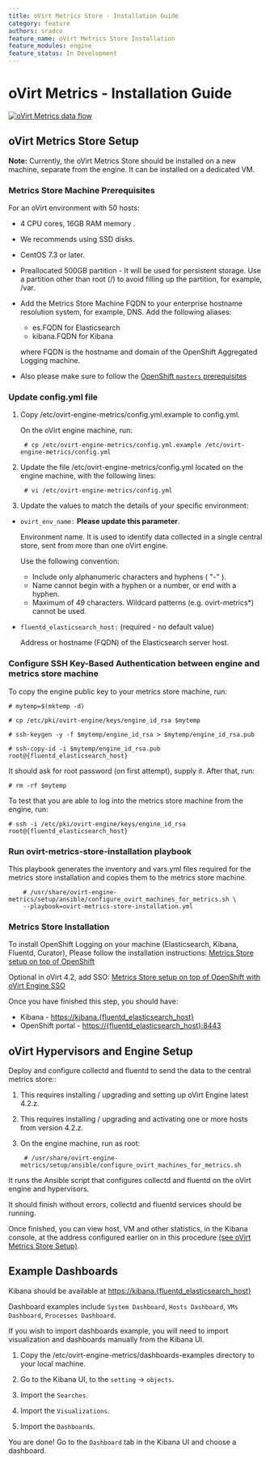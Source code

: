 ```yaml
---
title: oVirt Metrics Store - Installation Guide
category: feature
authors: sradco
feature_name: oVirt Metrics Store Installation
feature_modules: engine
feature_status: In Development
---
```

# oVirt Metrics - Installation Guide

[![oVirt Metrics data flow](/images/wiki/oVirtMetricsDataFlow.jpg)](/images/wiki/oVirtMetricsDataFlow.jpg)

## oVirt Metrics Store Setup

**Note:** Currently, the oVirt Metrics Store should be installed on a new machine, separate from the engine.
It can be installed on a dedicated VM.

### Metrics Store Machine Prerequisites

For an oVirt environment with 50 hosts: 
- 4 CPU cores, 16GB RAM memory .
- We recommends using SSD disks.
- CentOS 7.3 or later.
- Preallocated 500GB partition - It will be used for persistent storage. Use a partition other than root (/) to avoid filling up the partition, for example, /var.
- Add the Metrics Store Machine FQDN to your enterprise hostname resolution system, for example, DNS.
Add the following aliases:

    - es.FQDN for Elasticsearch
    - kibana.FQDN for Kibana

    where FQDN is the hostname and domain of the OpenShift Aggregated Logging machine.
- Also please make sure to follow the [OpenShift `masters` prerequisites](https://docs.openshift.org/latest/install_config/install/prerequisites.html#hardware)

### Update config.yml file

1. Copy  /etc/ovirt-engine-metrics/config.yml.example  to config.yml.

   On the oVirt engine machine, run:

        # cp /etc/ovirt-engine-metrics/config.yml.example /etc/ovirt-engine-metrics/config.yml

2. Update the file /etc/ovirt-engine-metrics/config.yml located on the engine machine, with the following lines:

        # vi /etc/ovirt-engine-metrics/config.yml

3. Update the values to match the details of your specific environment:


- `ovirt_env_name:` **Please update this parameter**.

  Environment name. It is used to identify data collected in a single central
  store, sent from more than one oVirt engine.
  
  Use the following convention: 

  - Include only alphanumeric characters and hyphens ( "-" ).
  - Name cannot begin with a hyphen or a number, or end with a hyphen.
  - Maximum of 49 characters. Wildcard patterns (e.g. ovirt-metrics*) cannot be used.

- `fluentd_elasticsearch_host:` (required - no default value)

  Address or hostname (FQDN) of the Elasticsearch server host.
  
### Configure SSH Key-Based Authentication between engine and metrics store machine

To copy the engine public key to your metrics store machine, run:

    # mytemp=$(mktemp -d)

    # cp /etc/pki/ovirt-engine/keys/engine_id_rsa $mytemp

    # ssh-keygen -y -f $mytemp/engine_id_rsa > $mytemp/engine_id_rsa.pub

    # ssh-copy-id -i $mytemp/engine_id_rsa.pub root@{fluentd_elasticsearch_host}

It should ask for root password (on first attempt), supply it.
After that, run:

    # rm -rf $mytemp

To test that you are able to log into the metrics store machine from the engine, run:

    # ssh -i /etc/pki/ovirt-engine/keys/engine_id_rsa root@{fluentd_elasticsearch_host}

### Run ovirt-metrics-store-installation playbook

This playbook generates the inventory and vars.yml files required for the metrics store installation and copies them
to the metrics store machine.

        # /usr/share/ovirt-engine-metrics/setup/ansible/configure_ovirt_machines_for_metrics.sh \
        --playbook=ovirt-metrics-store-installation.yml

### Metrics Store Installation

To install OpenShift Logging on your machine (Elasticsearch, Kibana, Fluentd, Curator), Please follow the installation instructions: [Metrics Store setup on top of OpenShift](https://www.ovirt.org/develop/release-management/features/metrics/setting-up-viaq-logging.md)

Optional in oVirt 4.2, add SSO: [Metrics Store setup on top of OpenShift with oVirt Engine SSO](https://www.ovirt.org/blog/2017/05/openshift-openId-integration-with-engine-sso/)

Once you have finished this step, you should have:

  * Kibana - <https://kibana.{fluentd_elasticsearch_host}>
  * OpenShift portal - <https://{fluentd_elasticsearch_host}:8443>


## oVirt Hypervisors and Engine Setup ##

Deploy and configure collectd and fluentd to send the data to the central metrics store::

1. This requires installing / upgrading and setting up oVirt Engine latest 4.2.z.

2. This requires installing / upgrading and activating one or more hosts from version 4.2.z.

3. On the engine machine, run as root:

        # /usr/share/ovirt-engine-metrics/setup/ansible/configure_ovirt_machines_for_metrics.sh

It runs the Ansible script that configures collectd and fluentd on the oVirt engine and hypervisors.

It should finish without errors, collectd and fluentd services should be running.

Once finished, you can view host, VM and other statistics, in the Kibana console,
at the address configured earlier on in this procedure [(see oVirt Metrics Store Setup)](https://github.com/ViaQ/Main/blob/master/README-install.md#running-kibana).


## Example Dashboards

Kibana should be available at <https://kibana.{fluentd_elasticsearch_host}>

Dashboard examples include `System Dashboard`, `Hosts Dashboard`, `VMs Dashboard`, `Processes Dashboard`.

If you wish to import dashboards example, you will need to import visualization and dashboards manually from the Kibana UI.

1. Copy the /etc/ovirt-engine-metrics/dashboards-examples directory to your local machine.

2. Go to the Kibana UI, to the `setting` -> `objects`.

3. Import the `Searches`.

4. Import the `Visualizations`.

5. Import the `Dashboards`.

You are done! Go to the `Dashboard` tab in the Kibana UI and choose a dashboard.
